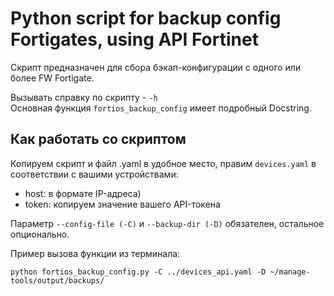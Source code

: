 # Python script for backup config Fortigates, using API Fortinet

Скрипт предназначен для сбора бэкап-конфигурации с одного или более FW Fortigate. 

Вызывать справку по скрипту - `-h`  
Основная функция `fortios_backup_config` имеет подробный Docstring.  

## Как работать со скриптом
Копируем скрипт и файл .yaml в удобное место, правим `devices.yaml` в соответствии с вашими устройствами:
- host: в формате IP-адреса)
- token: копируем значение вашего API-токена

Параметр `--config-file (-C)` и `--backup-dir (-D)` обязателен, остальное опционально.  

Пример вызова функции из терминала:
```
python fortios_backup_config.py -C ../devices_api.yaml -D ~/manage-tools/output/backups/
```
